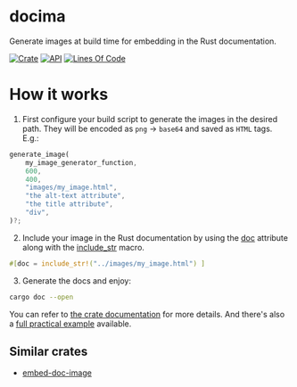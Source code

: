 # docima

Generate images at build time for embedding in the Rust documentation.

[![Crate](https://img.shields.io/crates/v/docima.svg)](https://crates.io/crates/docima)
[![API](https://docs.rs/docima/badge.svg)](https://docs.rs/docima/)
[![Lines Of Code](https://tokei.rs/b1/github/andamira/docima?category=code)](https://github.com/andamira/docima)

# How it works

1. First configure your build script to generate the images in the desired path.
   They will be encoded as `png` → `base64` and saved as `HTML` tags. E.g.:

```rust
generate_image(
    my_image_generator_function,
    600,
    400,
    "images/my_image.html",
    "the alt-text attribute",
    "the title attribute",
    "div",
)?;
```

2. Include your image in the Rust documentation by using the [doc][0] attribute
   along with the [include_str][1] macro.

```rust
#[doc = include_str!("../images/my_image.html") ]
```

[0]:https://doc.rust-lang.org/rustdoc/the-doc-attribute.html
[1]:https://doc.rust-lang.org/std/macro.include_str.html

3. Generate the docs and enjoy:

```sh
cargo doc --open
```

You can refer to [the crate documentation](https://docs.rs/docima/) for more
details. And there's also a [full practical example][2] available.

[2]:https://github.com/joseluis/docima/tree/master/example


## Similar crates

- [embed-doc-image](https://crates.io/crates/embed-doc-image)
